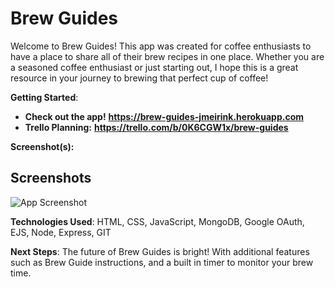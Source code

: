 # Brew Guides

Welcome to Brew Guides! This app was created for coffee enthusiasts to have a place to share all of their brew recipes in one place. Whether you are a seasoned coffee enthusiast or just starting out, I hope this is a great resource in your journey to brewing that perfect cup of coffee!

**Getting Started**: 
- **Check out the app!** **https://brew-guides-jmeirink.herokuapp.com**
- **Trello Planning:** **https://trello.com/b/0K6CGW1x/brew-guides**


**Screenshot(s):**
## Screenshots

![App Screenshot](![468x300] (https://user-images.githubusercontent.com/84925553/176710702-60542678-0dd8-4ea3-882c-06466ea148b7.png)
)

**Technologies Used**: HTML, CSS, JavaScript, MongoDB, Google OAuth, EJS, Node, Express, GIT

**Next Steps**: The future of Brew Guides is bright! With additional features such as Brew Guide instructions, and a built in timer to monitor your brew time.

